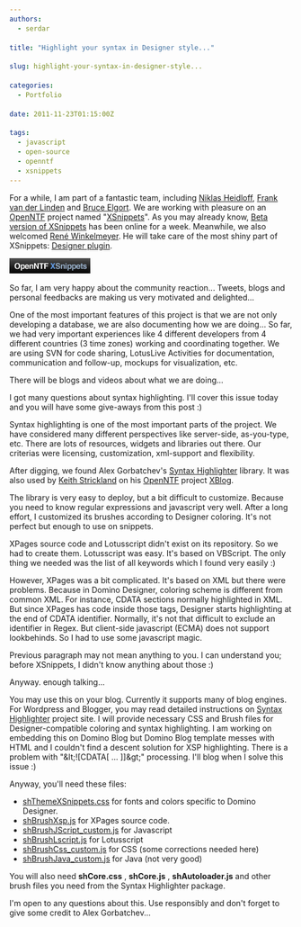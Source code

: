 ```yaml
---
authors:
  - serdar

title: "Highlight your syntax in Designer style..."

slug: highlight-your-syntax-in-designer-style...

categories:
  - Portfolio

date: 2011-11-23T01:15:00Z

tags:
  - javascript
  - open-source
  - openntf
  - xsnippets
---
```


For a while, I am part of a fantastic team, including [Niklas Heidloff](http://heidloff.net/), [Frank van der Linden](http://www.domino-weblog.nl/) and [Bruce Elgort](http://bruceelgort.com/). We are working with pleasure on an [OpenNTF](http://www.openntf.org "OpenNTF") project named "[XSnippets](http://www.openntf.org/blogs/openntf.nsf/d6plinks/NHEF-8NNBK7)". As you may already know, [Beta version of XSnippets](http://openntf.org/xsnippets) has been online for a week. Meanwhile, we also welcomed [René Winkelmeyer](http://blog.winkelmeyer.com/). He will take care of the most shiny part of XSnippets: [Designer plugin](http://blog.winkelmeyer.com/web/blog.nsf/entry.xsp?permalink=integration-of-xsnippets-into-domino-designer).
<!-- more -->
![A picture named M2](../../images/imported/highlight-your-syntax-in-designer-style-M2.gif)

So far, I am very happy about the community reaction... Tweets, blogs and personal feedbacks are making us very motivated and delighted...

One of the most important features of this project is that we are not only developing a database, we are also documenting how we are doing... So far, we had very important experiences like 4 different developers from 4 different countries (3 time zones) working and coordinating together. We are using SVN for code sharing, LotusLive Activities for documentation, communication and follow-up, mockups for visualization, etc.

There will be blogs and videos about what we are doing...

I got many questions about syntax highlighting. I'll cover this issue today and you will have some give-aways from this post :)

Syntax highlighting is one of the most important parts of the project. We have considered many different perspectives like server-side, as-you-type, etc. There are lots of resources, widgets and libraries out there. Our criterias were licensing, customization, xml-support and flexibility.

After digging, we found Alex Gorbatchev's [Syntax Highlighter](http://alexgorbatchev.com/SyntaxHighlighter/) library. It was also used by [Keith Strickland](http://xprentice.gbs.com/) on his [OpenNTF](http://www.openntf.org "OpenNTF") project [XBlog](http://xblog.openntf.org/).

The library is very easy to deploy, but a bit difficult to customize. Because you need to know regular expressions and javascript very well. After a long effort, I customized its brushes according to Designer coloring. It's not perfect but enough to use on snippets.

XPages source code and Lotusscript didn't exist on its repository. So we had to create them. Lotusscript was easy. It's based on VBScript. The only thing we needed was the list of all keywords which I found very easily :)

However, XPages was a bit complicated. It's based on XML but there were problems. Because in Domino Designer, coloring scheme is different from common XML. For instance, CDATA sections normally highlighted in XML. But since XPages has code inside those tags, Designer starts highlighting at the end of CDATA identifier. Normally, it's not that difficult to exclude an identifier in Regex. But client-side javascript (ECMA) does not support lookbehinds. So I had to use some javascript magic.

Previous paragraph may not mean anything to you. I can understand you; before XSnippets, I didn't know anything about those :)

Anyway. enough talking...

You may use this on your blog. Currently it supports many of blog engines. For Wordpress and Blogger, you may read detailed instructions on [Syntax Highlighter](http://alexgorbatchev.com/SyntaxHighlighter/) project site. I will provide necessary CSS and Brush files for Designer-compatible coloring and syntax highlighting. I am working on embedding this on Domino Blog but Domino Blog template messes with HTML and I couldn't find a descent solution for XSP highlighting. There is a problem with "\&lt;!\[CDATA\[ ... \]\]\&gt;" processing. I'll blog when I solve this issue :)

Anyway, you'll need these files:

- [shThemeXSnippets.css](https://github.com/OpenNTF/XSnippets/blob/master/xsnippets-disk/syntaxhighlighter/css/shThemeXSnippets.css) for fonts and colors specific to Domino Designer.
- [shBrushXsp.js](https://github.com/OpenNTF/XSnippets/blob/master/xsnippets-disk/syntaxhighlighter/js/shBrushXsp.js) for XPages source code.
- [shBrushJScript_custom.js](https://github.com/OpenNTF/XSnippets/blob/master/xsnippets-disk/syntaxhighlighter/js/shBrushJScript_custom.js) for Javascript
- [shBrushLscript.js](https://github.com/OpenNTF/XSnippets/blob/master/xsnippets-disk/syntaxhighlighter/js/shBrushLscript.js) for Lotusscript
- [shBrushCss_custom.js](https://github.com/OpenNTF/XSnippets/blob/master/xsnippets-disk/syntaxhighlighter/js/shBrushCss_custom.js) for CSS (some corrections needed here)
- [shBrushJava_custom.js](https://github.com/OpenNTF/XSnippets/blob/master/xsnippets-disk/syntaxhighlighter/js/shBrushJava_custom.js) for Java (not very good)

You will also need **shCore.css** , **shCore.js** , **shAutoloader.js** and other brush files you need from the Syntax Highlighter package.

I'm open to any questions about this. Use responsibly and don't forget to give some credit to Alex Gorbatchev...
